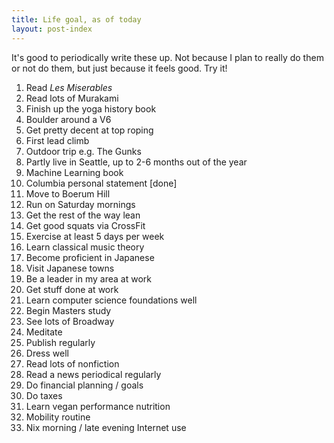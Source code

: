 ```yaml
---
title: Life goal, as of today
layout: post-index
---
```


It's good to periodically write these up. Not because I plan to really do them or not do them, but just because it feels good. Try it!

1. Read *Les Miserables*
2. Read lots of Murakami
3. Finish up the yoga history book
4. Boulder around a V6
5. Get pretty decent at top roping
6. First lead climb
7. Outdoor trip e.g. The Gunks
8. Partly live in Seattle, up to 2-6 months out of the year
9. Machine Learning book
10. Columbia personal statement [done]
11. Move to Boerum Hill
12. Run on Saturday mornings
13. Get the rest of the way lean
14. Get good squats via CrossFit
15. Exercise at least 5 days per week
16. Learn classical music theory
17. Become proficient in Japanese
18. Visit Japanese towns
19. Be a leader in my area at work
20. Get stuff done at work
21. Learn computer science foundations well
22. Begin Masters study
23. See lots of Broadway
24. Meditate
25. Publish regularly
26. Dress well
27. Read lots of nonfiction
28. Read a news periodical regularly
29. Do financial planning / goals
30. Do taxes
31. Learn vegan performance nutrition
32. Mobility routine
33. Nix morning / late evening Internet use
